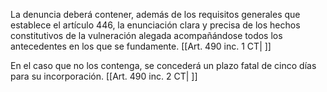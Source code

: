 La denuncia deberá contener, además de los requisitos generales que establece el artículo 446, la enunciación clara y precisa de los hechos constitutivos de la vulneración alegada acompañándose todos los antecedentes en los que se fundamente. [[Art. 490 inc. 1 CT| ]]

En el caso que no los contenga, se concederá un plazo fatal de cinco días para su incorporación. [[Art. 490 inc. 2 CT| ]]